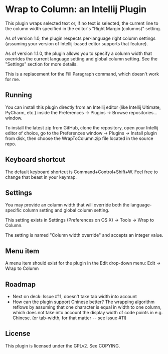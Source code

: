 # Wrap to Column: an Intellij Plugin

This plugin wraps selected text or, if no text is selected, the current line
to the column width specified in the editor's "Right Margin (columns)" setting.

As of version 1.0, the plugin respects per-language right column settings (assuming
your version of Intellij-based editor supports that feature).

As of version 1.1.0, the plugin allows you to specify a column width that
overrides the current language setting and global column setting. See the
"Settings" section for more details.

This is a replacement for the Fill Paragraph command, which doesn't work for me.


## Running

You can install this plugin directly from an Intellij editor (like Intellij
Ultimate, PyCharm, etc.) inside the Preferences -> Plugins -> Browse
repositories... window.

To install the latest zip from GitHub, clone the repository, open your Intellij
editor of choice, go to the Preferences window -> Plugins -> Install plugin
from disk, then choose the WrapToColumn.zip file located in the source repo.


## Keyboard shortcut

The default keyboard shortcut is Command+Control+Shift+W. Feel free to change
that beast in your keymap.


## Settings

You may provide an column width that will override both the language-specific
column setting and global column setting.

This setting exists in Settings (Preferences on OS X) -> Tools -> Wrap to Column.

The setting is named "Column width override" and accepts an integer value.


## Menu item

A menu item should exist for the plugin in the Edit drop-down menu: Edit -> Wrap to Column


## Roadmap

* Next on deck: Issue #11, doesn't take tab width into account
* How can the plugin support Chinese better? The wrapping algorithm reflows by assuming that one character is equal in width to one column, which does not take into account the display width of code points in e.g. Chinese. (or tab-width, for that matter -- see issue #11)


## License

This plugin is licensed under the GPLv2. See COPYING.
